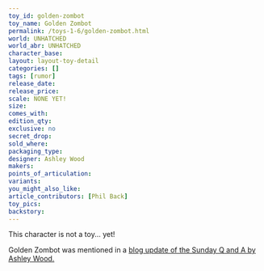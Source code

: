 ```yaml
---
toy_id: golden-zombot
toy_name: Golden Zombot
permalink: /toys-1-6/golden-zombot.html
world: UNHATCHED
world_abr: UNHATCHED
character_base: 
layout: layout-toy-detail
categories: []
tags: [rumor]
release_date: 
release_price: 
scale: NONE YET!
size: 
comes_with: 
edition_qty: 
exclusive: no
secret_drop:
sold_where: 
packaging_type: 
designer: Ashley Wood
makers: 
points_of_articulation: 
variants: 
you_might_also_like:
article_contributors: [Phil Back]
toy_pics:
backstory: 
---
```

This character is not a toy... yet! 

Golden Zombot was mentioned in a <a href="https://www.worldofthreea.com/threea-production-blog/qa41" target="_blank">blog update of the Sunday Q and A by Ashley Wood.</a>